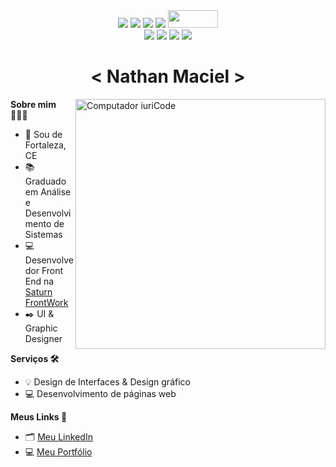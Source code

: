 <div align="center">
<img src="https://img.shields.io/badge/HTML5-E34F26?style=for-the-badge&logo=html5&logoColor=white">
<img src="https://img.shields.io/badge/CSS3-1572B6?style=for-the-badge&logo=css3&logoColor=white">
<img src="https://img.shields.io/badge/JavaScript-F7DF1E?style=for-the-badge&logo=javascript&logoColor=black">
<img src="https://img.shields.io/badge/react-%2320232a.svg?style=for-the-badge&logo=react&logoColor=%2361DAFB">
<img src="https://encrypted-tbn0.gstatic.com/images?q=tbn:ANd9GcTc-AfR3bQqrlxpDvE5uPvPPxtANZlIEGwx8Q&s" width="80" height="28"><br>
<img src="https://img.shields.io/badge/figma-%23F24E1E.svg?style=for-the-badge&logo=figma&logoColor=white">
<img src="https://img.shields.io/badge/VS%20%20Code-0078d7.svg?style=for-the-badge&logo=visual-studio-code&logoColor=white">
<img src="https://img.shields.io/badge/adobe%20illustrator-%23FF9A00.svg?style=for-the-badge&logo=adobe%20illustrator&logoColor=white">
<img src="https://img.shields.io/badge/adobe%20photoshop-%2331A8FF.svg?style=for-the-badge&logo=adobe%20photoshop&logoColor=white">
</div>



<h1 align="center"><  Nathan Maciel ></h1>
<img src="https://raw.githubusercontent.com/MicaelliMedeiros/micaellimedeiros/master/image/computer-illustration.png" min-width="400px" max-width="400px" width="400px" align="right" alt="Computador iuriCode">
  
<p align="left"> <strong>Sobre mim 👨🏻‍💻</strong></p>
<ul>
<li>🔰   Sou de Fortaleza, CE</li>
<li>📚 Graduado em Análise e Desenvolvimento de Sistemas</li>
<li>💻 Desenvolvedor Front End na <a href="https://saturnfrontwork.vercel.app/">Saturn FrontWork</a></li>
<li>✒️ UI & Graphic Designer</li>
</ul>

<p align="left"><strong>Serviços 🛠️</strong></p>
<ul>
  <li>💡 Design de Interfaces & Design gráfico</li>
  <li>💻 Desenvolvimento de páginas web</li>
</ul>

<p align="left"><strong>Meus Links 📍</strong></p>
<ul>
  <li>🗂️ <a href="https://br.linkedin.com/in/nathan-maciel-104b35241" target_blank>Meu LinkedIn</a></li>
  <li>💻 <a href="https://portfolionathanmaciel.vercel.app/" target_blank>Meu Portfólio</a></li>
</ul>
